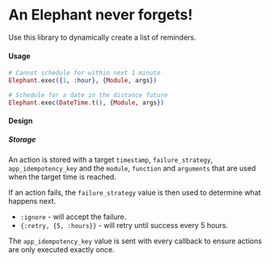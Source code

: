# An Elephant never forgets!

Use this library to dynamically create a list of reminders.

#### Usage
```elixir
# Cannot schedule for within next 1 minute
Elephant.exec({1, :hour}, {Module, args})

# Schedule for a date in the distance future
Elephant.exec(DateTime.t(), {Module, args})
```

#### Design

##### Storage
An action is stored with a target `timestamp`, `failure_strategy`, `app_idempotency_key` and the `module`, `function` and `arguments`
that are used when the target time is reached.

If an action fails, the `failure_strategy` value is then used to determine what happens next.
- `:ignore` - will accept the failure.
- `{:retry, {5, :hours}}` - will retry until success every 5 hours.

The `app_idempotency_key` value is sent with every callback to ensure actions are only executed exactly once.

